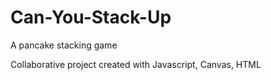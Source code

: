 # Can-You-Stack-Up

A pancake stacking game

Collaborative project created with Javascript, Canvas, HTML
